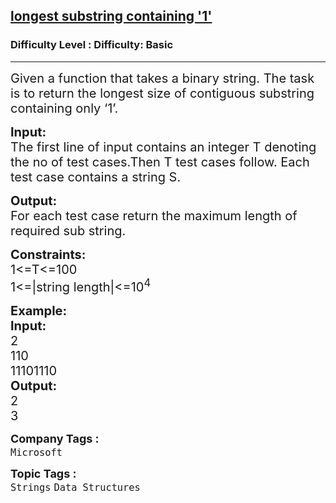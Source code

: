 <h2><a href="https://www.geeksforgeeks.org/problems/longest-substring-containing-1/1?page=11&category=Strings&sortBy=submissions">longest substring containing '1'</a></h2><h3>Difficulty Level : Difficulty: Basic</h3><hr><div class="problems_problem_content__Xm_eO"><p><span style="font-size:20px">Given a function that takes a binary string. The task is to return the longest size of contiguous substring containing only ‘1’.</span></p>

<p><span style="font-size:20px"><strong>Input:</strong><br>
The first line of input contains an integer T denoting the no&nbsp;of test cases.Then T test cases follow. Each test case contains a string S.</span></p>

<p><span style="font-size:20px"><strong>Output:</strong><br>
For each test case return the maximum length of required sub string.</span></p>

<p><span style="font-size:20px"><strong>Constraints:&nbsp;</strong><br>
1&lt;=T&lt;=100<br>
1&lt;=|string length|&lt;=10<sup>4</sup></span></p>

<p><span style="font-size:20px"><strong>Example:<br>
Input:</strong><br>
2<br>
110<br>
11101110</span><br>
<span style="font-size:20px"><strong>Output:</strong><br>
2<br>
3</span></p>
</div><p><span style=font-size:18px><strong>Company Tags : </strong><br><code>Microsoft</code>&nbsp;<br><p><span style=font-size:18px><strong>Topic Tags : </strong><br><code>Strings</code>&nbsp;<code>Data Structures</code>&nbsp;
